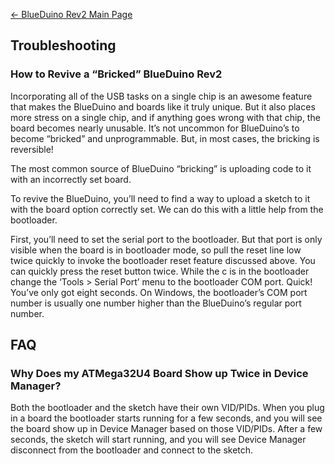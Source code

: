 [← BlueDuino Rev2 Main Page](BlueDuino_rev2.md)

## Troubleshooting

### How to Revive a “Bricked” BlueDuino Rev2

Incorporating all of the USB tasks on a single chip is an awesome
feature that makes the BlueDuino and boards like it truly unique. But it
also places more stress on a single chip, and if anything goes wrong
with that chip, the board becomes nearly unusable. It’s not uncommon for
BlueDuino’s to become “bricked” and unprogrammable. But, in most cases,
the bricking is reversible\!

The most common source of BlueDuino “bricking” is uploading code to it
with an incorrectly set board.

To revive the BlueDuino, you’ll need to find a way to upload a sketch to
it with the board option correctly set. We can do this with a little
help from the bootloader.

First, you’ll need to set the serial port to the bootloader. But that
port is only visible when the board is in bootloader mode, so pull the
reset line low twice quickly to invoke the bootloader reset feature
discussed above. You can quickly press the reset button twice. While the
c is in the bootloader change the ‘Tools \> Serial Port’ menu to the
bootloader COM port. Quick\! You’ve only got eight seconds. On Windows,
the bootloader’s COM port number is usually one number higher than the
BlueDuino’s regular port number.

## FAQ

### Why Does my ATMega32U4 Board Show up Twice in Device Manager?

Both the bootloader and the sketch have their own VID/PIDs. When you
plug in a board the bootloader starts running for a few seconds, and you
will see the board show up in Device Manager based on those VID/PIDs.
After a few seconds, the sketch will start running, and you will see
Device Manager disconnect from the bootloader and connect to the sketch.
